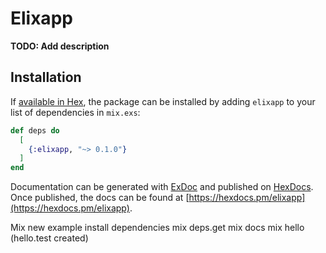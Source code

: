 # Elixapp

**TODO: Add description**

## Installation

If [available in Hex](https://hex.pm/docs/publish), the package can be installed
by adding `elixapp` to your list of dependencies in `mix.exs`:

```elixir
def deps do
  [
    {:elixapp, "~> 0.1.0"}
  ]
end
```

Documentation can be generated with [ExDoc](https://github.com/elixir-lang/ex_doc)
and published on [HexDocs](https://hexdocs.pm). Once published, the docs can
be found at [https://hexdocs.pm/elixapp](https://hexdocs.pm/elixapp).

Mix new example
install dependencies mix deps.get
mix docs 
mix hello (hello.test created)